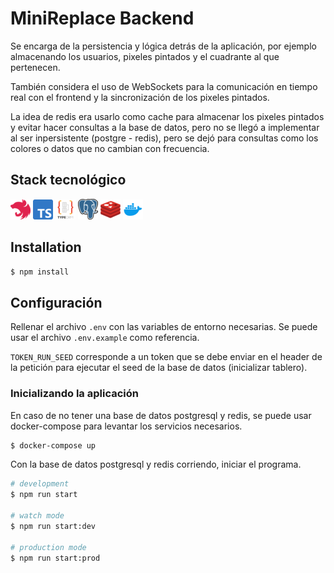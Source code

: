 # MiniReplace Backend

Se encarga de la persistencia y lógica detrás de la aplicación, por ejemplo almacenando los usuarios, pixeles pintados y el cuadrante al que pertenecen.

También considera el uso de WebSockets para la comunicación en tiempo real con el frontend y la sincronización de los pixeles pintados.

La idea de redis era usarlo como cache para almacenar los pixeles pintados y evitar hacer consultas a la base de datos, pero no se llegó a implementar al ser inpersistente (postgre - redis), pero se dejó para consultas como los colores o datos que no cambian con frecuencia.

## Stack tecnológico
![NestJS](./readme-utils/nestjs-logo.png) ![TypeScript](./readme-utils/typescript-logo.png) ![TypeORM](./readme-utils/typeorm-logo.png)  ![PostgreSQL](./readme-utils/postgresql-logo.png) ![Redis](./readme-utils/redis-logo.png) ![Docker](./readme-utils/docker-logo.png)

## Installation

```bash
$ npm install
```

## Configuración

Rellenar el archivo `.env` con las variables de entorno necesarias. Se puede usar el archivo `.env.example` como referencia.

`TOKEN_RUN_SEED` corresponde a un token que se debe enviar en el header de la petición para ejecutar el seed de la base de datos (inicializar tablero).
 
### Inicializando la aplicación

En caso de no tener una base de datos postgresql y redis, se puede usar docker-compose para levantar los servicios necesarios.
```bash	
$ docker-compose up
```

Con la base de datos postgresql y redis corriendo, iniciar el programa.


```bash
# development
$ npm run start

# watch mode
$ npm run start:dev

# production mode
$ npm run start:prod
```

